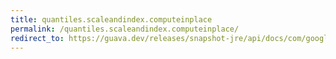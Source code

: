 ```yaml
---
title: quantiles.scaleandindex.computeinplace
permalink: /quantiles.scaleandindex.computeinplace/
redirect_to: https://guava.dev/releases/snapshot-jre/api/docs/com/google/common/math/Quantiles.ScaleAndIndex.html#computeInPlace-double...-
---
```

